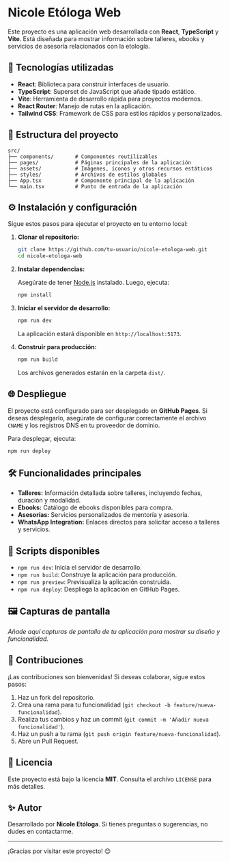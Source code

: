 # Nicole Etóloga Web

Este proyecto es una aplicación web desarrollada con **React**, **TypeScript** y **Vite**. Está diseñada para mostrar información sobre talleres, ebooks y servicios de asesoría relacionados con la etología.

## 🚀 Tecnologías utilizadas

- **React**: Biblioteca para construir interfaces de usuario.
- **TypeScript**: Superset de JavaScript que añade tipado estático.
- **Vite**: Herramienta de desarrollo rápida para proyectos modernos.
- **React Router**: Manejo de rutas en la aplicación.
- **Tailwind CSS**: Framework de CSS para estilos rápidos y personalizados.

## 📂 Estructura del proyecto

```plaintext
src/
├── components/       # Componentes reutilizables
├── pages/            # Páginas principales de la aplicación
├── assets/           # Imágenes, íconos y otros recursos estáticos
├── styles/           # Archivos de estilos globales
├── App.tsx           # Componente principal de la aplicación
└── main.tsx          # Punto de entrada de la aplicación
```

## ⚙️ Instalación y configuración

Sigue estos pasos para ejecutar el proyecto en tu entorno local:

1. **Clonar el repositorio:**

   ```bash
   git clone https://github.com/tu-usuario/nicole-etologa-web.git
   cd nicole-etologa-web
   ```

2. **Instalar dependencias:**

   Asegúrate de tener [Node.js](https://nodejs.org/) instalado. Luego, ejecuta:

   ```bash
   npm install
   ```

3. **Iniciar el servidor de desarrollo:**

   ```bash
   npm run dev
   ```

   La aplicación estará disponible en `http://localhost:5173`.

4. **Construir para producción:**

   ```bash
   npm run build
   ```

   Los archivos generados estarán en la carpeta `dist/`.

## 🌐 Despliegue

El proyecto está configurado para ser desplegado en **GitHub Pages**. Si deseas desplegarlo, asegúrate de configurar correctamente el archivo `CNAME` y los registros DNS en tu proveedor de dominio.

Para desplegar, ejecuta:

```bash
npm run deploy
```

## 🛠️ Funcionalidades principales

- **Talleres:** Información detallada sobre talleres, incluyendo fechas, duración y modalidad.
- **Ebooks:** Catálogo de ebooks disponibles para compra.
- **Asesorías:** Servicios personalizados de mentoría y asesoría.
- **WhatsApp Integration:** Enlaces directos para solicitar acceso a talleres y servicios.

## 📖 Scripts disponibles

- `npm run dev`: Inicia el servidor de desarrollo.
- `npm run build`: Construye la aplicación para producción.
- `npm run preview`: Previsualiza la aplicación construida.
- `npm run deploy`: Despliega la aplicación en GitHub Pages.

## 🖼️ Capturas de pantalla

_Añade aquí capturas de pantalla de tu aplicación para mostrar su diseño y funcionalidad._

## 🤝 Contribuciones

¡Las contribuciones son bienvenidas! Si deseas colaborar, sigue estos pasos:

1. Haz un fork del repositorio.
2. Crea una rama para tu funcionalidad (`git checkout -b feature/nueva-funcionalidad`).
3. Realiza tus cambios y haz un commit (`git commit -m 'Añadir nueva funcionalidad'`).
4. Haz un push a tu rama (`git push origin feature/nueva-funcionalidad`).
5. Abre un Pull Request.

## 📄 Licencia

Este proyecto está bajo la licencia **MIT**. Consulta el archivo `LICENSE` para más detalles.

## ✨ Autor

Desarrollado por **Nicole Etóloga**. Si tienes preguntas o sugerencias, no dudes en contactarme.

---

¡Gracias por visitar este proyecto! 😊